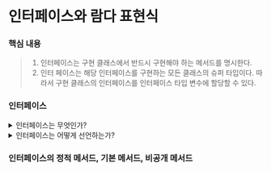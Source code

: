 # 인터페이스와 람다 표현식

### 핵심 내용
> 1. 인터페이스는 구현 클래스에서 반드시 구현해야 하는 메서드를 명시한다.  
> 2. 인터 페이스는 해당 인터페이스를 구현하는 모든 클래스의 슈퍼 타입이다. 따라서 구현 클래스의 인터페이스를 인터페이스 타입 변수에 할당할 수 있다.

### 인터페이스
<details>
<summary>인터페이스는 무엇인가?</summary>

 > 서비스 공급자와 자신의 객체를 이 서비스에서 사용하고 싶은 클래스 간의 계약을 기술하는 메커니즘
</details>

<details>
<summary>인터페이스는 어떻게 선언하는가?</summary>

 > dddd
</details>


### 인터페이스의 정적 메서드, 기본 메서드, 비공개 메서드
